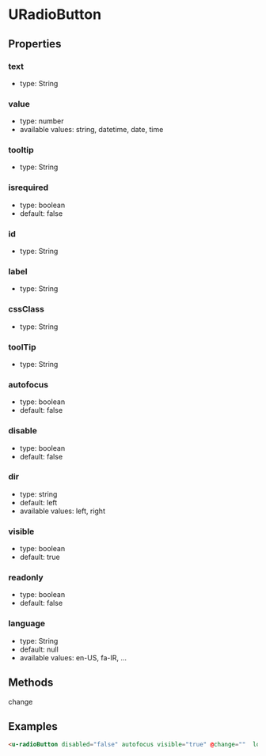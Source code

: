 # URadioButton

## Properties

### text

* type: String

### value

* type: number
* available values: string, datetime, date, time


### tooltip

* type: String

### isrequired
* type: boolean
* default: false

### id
* type: String

### label
* type: String

### cssClass
* type: String


### toolTip
* type: String

### autofocus

* type: boolean
* default: false

### disable

* type: boolean
* default: false

### dir

* type: string
* default: left
* available values: left, right

### visible

* type: boolean
* default: true

### readonly

* type: boolean
* default: false

### language

* type: String
* default: null
* available values: en-US, fa-IR, ...

## Methods

change


## Examples

```html
<u-radioButton disabled="false" autofocus visible="true" @change=""  loading="true" />
```
